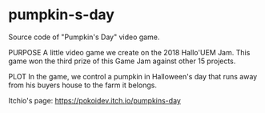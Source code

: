 # pumpkin-s-day

Source code of "Pumpkin's Day" video game. 

PURPOSE
A little video game we create on the 2018 Hallo'UEM Jam. This game won the third prize of this Game Jam against other 15 projects. 

PLOT
In the game, we control a pumpkin in Halloween's day that runs away from his buyers house to the farm it belongs. 

Itchio's page: https://pokoidev.itch.io/pumpkins-day
